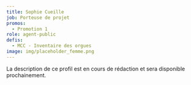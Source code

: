 ```yaml
---
title: Sophie Cueille
job: Porteuse de projet
promos:
  - Promotion 1
role: agent-public
defis:
  - MCC - Inventaire des orgues
image: img/placeholder_femme.png
---
```


La description de ce profil est en cours de rédaction et sera disponible prochainement.
